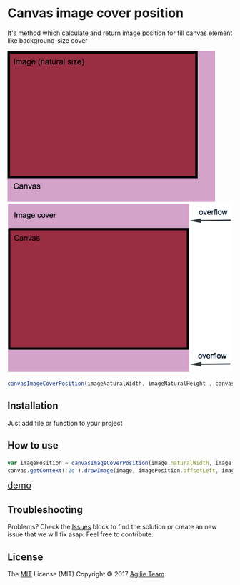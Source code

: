 
# Canvas image cover position
It's method which calculate and return image position for fill canvas element like background-size cover

![Preview](img/Image.png)
![Preview](img/Image_cover.png)
```javascript
canvasImageCoverPosition(imageNaturalWidth, imageNaturalHeight , canvasWidth, canvasHeight, [offsetLeft, offsetTop])
```
## Installation 
Just add file or function to your project
## How to use
```javascript
var imagePosition = canvasImageCoverPosition(image.naturalWidth, image.NaturalHeight , canvas.width, canvas.height, 0.5, 0.5)
canvas.getContext('2d').drawImage(image, imagePosition.offsetLeft, imagePosition.offsetTop, imagePosition.width, imagePosition.height);
```
<a href="" style="font-size: 20px">demo</a>
## Troubleshooting
Problems? Check the [Issues](https://github.com/agilie/canvas-image-cover-position/issues) block 
to find the solution or create an new issue that we will fix asap. Feel free to contribute.
## License
The [MIT](LICENSE.md) License (MIT) Copyright © 2017 [Agilie Team](https://www.agilie.com)